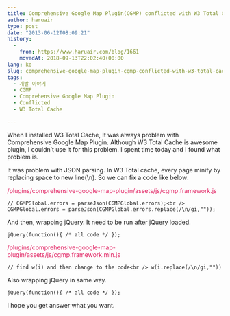 ```yaml
---
title: Comprehensive Google Map Plugin(CGMP) conflicted with W3 Total Cache
author: haruair
type: post
date: "2013-06-12T08:09:21"
history:
  - 
    from: https://www.haruair.com/blog/1661
    movedAt: 2018-09-13T22:02:40+00:00
lang: ko
slug: comprehensive-google-map-plugin-cgmp-conflicted-with-w3-total-cache
tags:
  - 개발 이야기
  - CGMP
  - Comprehensive Google Map Plugin
  - Conflicted
  - W3 Total Cache

---
```

When I installed W3 Total Cache, It was always problem with Comprehensive Google Map Plugin. Although W3 Total Cache is awesome plugin, I couldn&#8217;t use it for this problem. I spent time today and I found what problem is.

It was problem with JSON parsing. In W3 Total cache, every page minify by replacing space to new line(\n). So we can fix a code like below:

<span style="color:#E01B5D;">/plugins/comprehensive-google-map-plugin/assets/js/cgmp.framework.js</span>
  
`// CGMPGlobal.errors = parseJson(CGMPGlobal.errors);<br />
CGMPGlobal.errors = parseJson(CGMPGlobal.errors.replace(/\n/gi,""));`

And then, wrapping jQuery. It need to be run after jQuery loaded.

`jQuery(function(){ /* all code */ });`

<span style="color:#E01B5D;">/plugins/comprehensive-google-map-plugin/assets/js/cgmp.framework.min.js</span>
  
`// find w(i) and then change to the code<br />
w(i.replace(/\n/gi,""))`

Also wrapping jQuery in same way.

`jQuery(function(){ /* all code */ });`

I hope you get answer what you want.